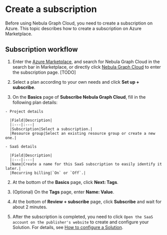 # Create a subscription

Before using Nebula Graph Cloud, you need to create a subscription on Azure. This topic describes how to create a subscription on Azure Marketplace.

## Subscription workflow

1. Enter the [Azure Marketplace](https://portal.azure.com/?l=en.en-us#blade/Microsoft_Azure_Marketplace/GalleryMenuBlade/selectedMenuItemId/home), and search for Nebula Graph Cloud in the search bar in Marketplace, or directly click [Nebula Graph Cloud]() to enter the subscription page. [TODO]

2. Select a plan according to your own needs and click **Set up + subscribe**.

  1. On the **Basics** page of **Subscribe Nebula Graph Cloud**, fill in the following plan details:

    - Project details

      |Field|Description|
      |:---|:---|
      |Subscription|Select a subscription.|
      |Resource group|Select an existing resource group or create a new one.|

    - SaaS details

      |Field|Description|
      |:---|:---|
      |Name|Create a name for this SaaS subscription to easily identify it later.|
      |Recurring billing|`On` or `Off`.|

  2. At the bottom of the **Basics** page, click **Next: Tags**.
  3. (Optional) On the **Tags** page, enter **Name: Value**.
  4. At the bottom of **Review + subscribe** page, click **Subscribe** and wait for about 2 minutes.

3. After the subscription is completed, you need to click `Open the SaaS account on the publisher's website` to create and configure your Solution. For details, see [How to configure a Solution](3.how-to-set-solution.md).

